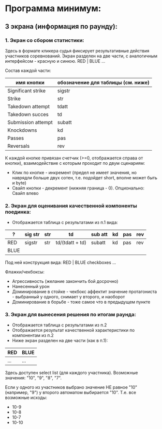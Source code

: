 # Программа минимум:
## 3 экрана (информация по раунду):
### 1. Экран со сбором статистики:
Здесь в формате кликера судья фиксирует результативные действия участников соревнований.
Экран разделен на две части, с аналогичным интерфейсом - красную и синюю.
  RED | BLUE
  ...

Состав каждой части:

имя кнопки | обозначение для таблицы (см. ниже)
---------- | ----------------------------------
Significant strike | sigstr
Strike | str
Takedown attempt | tdatt
Takedown succes | td
Submission attempt | subatt
Knockdowns | kd
Passes | pas
Reversals | rev

К каждой кнопке привязан счетчик (>=0, отображается справа от кнопки), взаимодействие с которым проходит по двум сценариям:
  * Клик по кнопке - инкремент (предел не имеет значения, но наврядли больше двух сотен, т.е. подойдет short,  вполне может быть и byte)
  * Свайп кнопки - декремент (нижняя граница - 0). Опционально: Свайп влево

### 2. Экран для оценивания качественной компоненты поединка:
* Отображается таблица с результатами из п.1 вида:

?    | sig str | str |        td       | sub att | kd | pas | rev
---- | ------- | --- | --------------- | ------- | -- | --- | ---
RED  | sigstr  | str | td/(tdatt + td) |  subatt | kd | pas | rev
BLUE |  |  |  |  |  |  | 

Под ней конструкция вида:
            RED | BLUE
checkboxes  ...

Флажки/чекбоксы:
  * Агрессивность (желание закончить бой досрочно)
  * Нанесенный урон
  * Доминирование в стойке - чекбокс аффектит значение протагониста - выбранный у одного, снимает у второго, и наоборот
  * Доминирование в борьбе - тоже самое что в предыдущем пункте

### 3. Экран для вынесения решения по итогам раунда:
* Отображается таблица с результатами из п.2
* Отображается результат качественной характеристики по компонентам из п.2
* Ниже экран разделен на две части (как в п.1):

RED | BLUE
--- | ----
... | ...
  
Здесь доступен select list (для каждого участника). Возможные значения: "10", "9", "8", "7".

Если у одного из участников выбрано значение НЕ равное "10" (например, "9") у второго автоматом выбирается "10".
Т.е. все возможные исходы:
* 10-9
* 10-8
* 10-7
* 10-10
